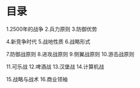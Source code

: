 # 目录
1.2500年的战争
2.兵力原则
3.防御优势

4.新竞争时代
5.战地性质
6.战略形式

7.防御战原则
8.进攻战原则
9.侧翼战原则
10.游击战原则

11.可乐战
12.啤酒战
13.汉堡战
14.计算机战

15.战略与战术
16.商业领袖
